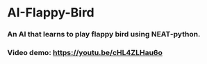 # AI-Flappy-Bird

### An AI that learns to play flappy bird using NEAT-python.

### Video demo: https://youtu.be/cHL4ZLHau6o

